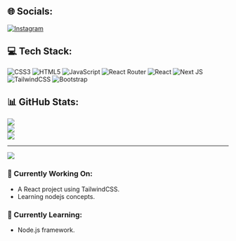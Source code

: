 ## 🌐 Socials:
[![Instagram](https://img.shields.io/badge/Instagram-%23E4405F.svg?logo=Instagram&logoColor=white)](https://instagram.com/ankitthakur9922)

## 💻 Tech Stack:
![CSS3](https://img.shields.io/badge/css3-%231572B6.svg?style=for-the-badge&logo=css3&logoColor=white) 
![HTML5](https://img.shields.io/badge/html5-%23E34F26.svg?style=for-the-badge&logo=html5&logoColor=white) 
![JavaScript](https://img.shields.io/badge/javascript-%23323330.svg?style=for-the-badge&logo=javascript&logoColor=%23F7DF1E) 
![React Router](https://img.shields.io/badge/React_Router-CA4245?style=for-the-badge&logo=react-router&logoColor=white) 
![React](https://img.shields.io/badge/react-%2320232a.svg?style=for-the-badge&logo=react&logoColor=%2361DAFB) 
![Next JS](https://img.shields.io/badge/Next-black?style=for-the-badge&logo=next.js&logoColor=white) 
![TailwindCSS](https://img.shields.io/badge/tailwindcss-%2338B2AC.svg?style=for-the-badge&logo=tailwind-css&logoColor=white) 
![Bootstrap](https://img.shields.io/badge/bootstrap-%238511FA.svg?style=for-the-badge&logo=bootstrap&logoColor=white)

## 📊 GitHub Stats:
![](https://github-readme-stats.vercel.app/api?username=Ankit-Thakur09&theme=dark&hide_border=false&include_all_commits=true&count_private=true&cache_seconds=1800)<br/>
![](https://github-readme-streak-stats.herokuapp.com/?user=Ankit-Thakur09&theme=dark&hide_border=false)<br/>
![](https://github-readme-stats.vercel.app/api/top-langs/?username=Ankit-Thakur09&theme=dark&hide_border=false&include_all_commits=true&count_private=true&layout=compact&cache_seconds=1800)


---
[![](https://visitcount.itsvg.in/api?id=Ankit-Thakur09&icon=5&color=6)](https://visitcount.itsvg.in)

### 🔭 Currently Working On:
- A React project using TailwindCSS.
- Learning nodejs concepts.

### 🌱 Currently Learning:
- Node.js framework.
  

<!-- Proudly created with GPRM ( https://gprm.itsvg.in ) -->
<!--
**Ankit-Thakur09/Ankit-Thakur09** is a ✨ _special_ ✨ repository because its `README.md` (this file) appears on your GitHub profile.
-->
